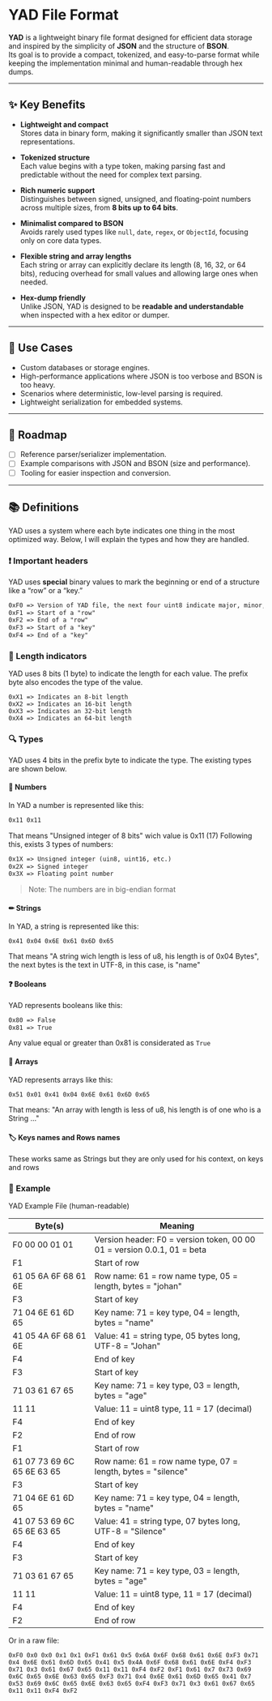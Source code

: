 # YAD File Format

**YAD** is a lightweight binary file format designed for efficient data storage and inspired by the simplicity of **JSON** and the structure of **BSON**.  
Its goal is to provide a compact, tokenized, and easy-to-parse format while keeping the implementation minimal and human-readable through hex dumps.

---

## ✨ Key Benefits

- **Lightweight and compact**  
  Stores data in binary form, making it significantly smaller than JSON text representations.

- **Tokenized structure**  
  Each value begins with a type token, making parsing fast and predictable without the need for complex text parsing.

- **Rich numeric support**  
  Distinguishes between signed, unsigned, and floating-point numbers across multiple sizes, from **8 bits up to 64 bits**.

- **Minimalist compared to BSON**  
  Avoids rarely used types like `null`, `date`, `regex`, or `ObjectId`, focusing only on core data types.

- **Flexible string and array lengths**  
  Each string or array can explicitly declare its length (8, 16, 32, or 64 bits), reducing overhead for small values and allowing large ones when needed.

- **Hex-dump friendly**  
  Unlike JSON, YAD is designed to be **readable and understandable** when inspected with a hex editor or dumper.

---

## 📌 Use Cases

- Custom databases or storage engines.
- High-performance applications where JSON is too verbose and BSON is too heavy.
- Scenarios where deterministic, low-level parsing is required.
- Lightweight serialization for embedded systems.

---

## 🚀 Roadmap

- [ ] Reference parser/serializer implementation.
- [ ] Example comparisons with JSON and BSON (size and performance).
- [ ] Tooling for easier inspection and conversion.

---

## 📚 Definitions
YAD uses a system where each byte indicates one thing in the most optimized way. Below, I will explain the types and how they are handled.

### ❗ Important headers
YAD uses **special** binary values to mark the beginning or end of a structure like a “row” or a “key.”
```md
0xF0 => Version of YAD file, the next four uint8 indicate major, minor, and patch version, followed by a beta flag
0xF1 => Start of a "row"
0xF2 => End of a "row"
0xF3 => Start of a "key"
0xF4 => End of a "key"
```

### 📏 Length indicators
YAD uses 8 bits (1 byte) to indicate the length for each value. The prefix byte also encodes the type of the value.
```
0xX1 => Indicates an 8-bit length
0xX2 => Indicates an 16-bit length
0xX3 => Indicates an 32-bit length
0xX4 => Indicates an 64-bit length
```

### 🔍 Types
YAD uses 4 bits in the prefix byte to indicate the type. The existing types are shown below.

#### 🔢 Numbers
In YAD a number is represented like this:
```md
0x11 0x11
```
That means "Unsigned integer of 8 bits" wich value is 0x11 (17)
Following this, exists 3 types of numbers:
```md
0x1X => Unsigned integer (uin8, uint16, etc.) 
0x2X => Signed integer 
0x3X => Floating point number 
```
> Note: The numbers are in big-endian format
#### ✏ Strings
In YAD, a string is represented like this:
```md
0x41 0x04 0x6E 0x61 0x6D 0x65
```
That means "A string wich length is less of u8, his length is of 0x04 Bytes", the next bytes is the text in UTF-8, in this case, is "name"
#### ❓ Booleans
YAD represents booleans like this:
```md
0x80 => False
0x81 => True
```
Any value equal or greater than 0x81 is considerated as `True`
#### 📃 Arrays
YAD represents arrays like this:
```md
0x51 0x01 0x41 0x04 0x6E 0x61 0x6D 0x65
```
That means: "An array with length is less of u8, his length is of one who is a String ..."
#### 🏷 Keys names and Rows names
These works same as Strings but they are only used for his context, on keys and rows

### 📝 Example
YAD Example File (human-readable)

| Byte(s)                    | Meaning                                                                 |
|----------------------------|-------------------------------------------------------------------------|
| F0 00 00 01 01             | Version header: F0 = version token, 00 00 01 = version 0.0.1, 01 = beta |
| F1                         | Start of row                                                            |
| 61 05 6A 6F 68 61 6E       | Row name: 61 = row name type, 05 = length, bytes = "johan"              |
| F3                         | Start of key                                                            |
| 71 04 6E 61 6D 65          | Key name: 71 = key type, 04 = length, bytes = "name"                    |
| 41 05 4A 6F 68 61 6E       | Value: 41 = string type, 05 bytes long, UTF-8 = "Johan"                 |
| F4                         | End of key                                                              |
| F3                         | Start of key                                                            |
| 71 03 61 67 65             | Key name: 71 = key type, 03 = length, bytes = "age"                     |
| 11 11                      | Value: 11 = uint8 type, 11 = 17 (decimal)                               |
| F4                         | End of key                                                              |
| F2                         | End of row                                                              |
| F1                         | Start of row                                                            |
| 61 07 73 69 6C 65 6E 63 65 | Row name: 61 = row name type, 07 = length, bytes = "silence"            |
| F3                         | Start of key                                                            |
| 71 04 6E 61 6D 65          | Key name: 71 = key type, 04 = length, bytes = "name"                    |
| 41 07 53 69 6C 65 6E 63 65 | Value: 41 = string type, 07 bytes long, UTF-8 = "Silence"               |
| F4                         | End of key                                                              |
| F3                         | Start of key                                                            |
| 71 03 61 67 65             | Key name: 71 = key type, 03 = length, bytes = "age"                     |
| 11 11                      | Value: 11 = uint8 type, 11 = 17 (decimal)                               |
| F4                         | End of key                                                              |
| F2                         | End of row                                                              |

Or in a raw file:
```
0xF0 0x0 0x0 0x1 0x1 0xF1 0x61 0x5 0x6A 0x6F 0x68 0x61 0x6E 0xF3 0x71 0x4 0x6E 0x61 0x6D 0x65 0x41 0x5 0x4A 0x6F 0x68 0x61 0x6E 0xF4 0xF3 0x71 0x3 0x61 0x67 0x65 0x11 0x11 0xF4 0xF2 0xF1 0x61 0x7 0x73 0x69 0x6C 0x65 0x6E 0x63 0x65 0xF3 0x71 0x4 0x6E 0x61 0x6D 0x65 0x41 0x7 0x53 0x69 0x6C 0x65 0x6E 0x63 0x65 0xF4 0xF3 0x71 0x3 0x61 0x67 0x65 0x11 0x11 0xF4 0xF2
```